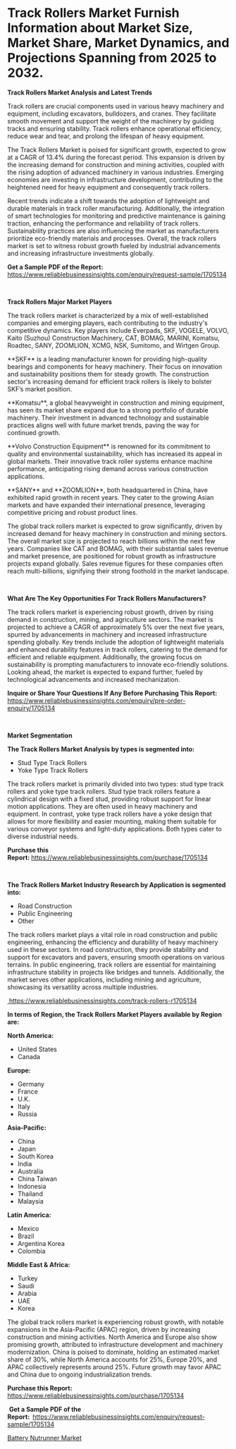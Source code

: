 <p><h1>Track Rollers Market Furnish Information about Market Size, Market Share, Market Dynamics, and Projections Spanning from 2025 to 2032.</h1></p><p><strong>Track Rollers Market Analysis and Latest Trends</strong></p>
<p><p>Track rollers are crucial components used in various heavy machinery and equipment, including excavators, bulldozers, and cranes. They facilitate smooth movement and support the weight of the machinery by guiding tracks and ensuring stability. Track rollers enhance operational efficiency, reduce wear and tear, and prolong the lifespan of heavy equipment.</p><p>The Track Rollers Market is poised for significant growth, expected to grow at a CAGR of 13.4% during the forecast period. This expansion is driven by the increasing demand for construction and mining activities, coupled with the rising adoption of advanced machinery in various industries. Emerging economies are investing in infrastructure development, contributing to the heightened need for heavy equipment and consequently track rollers.</p><p>Recent trends indicate a shift towards the adoption of lightweight and durable materials in track roller manufacturing. Additionally, the integration of smart technologies for monitoring and predictive maintenance is gaining traction, enhancing the performance and reliability of track rollers. Sustainability practices are also influencing the market as manufacturers prioritize eco-friendly materials and processes. Overall, the track rollers market is set to witness robust growth fueled by industrial advancements and increasing infrastructure investments globally.</p></p>
<p><strong>Get a Sample PDF of the Report:&nbsp;</strong> <a href="https://www.reliablebusinessinsights.com/enquiry/request-sample/1705134?utm_campaign=3256&utm_medium=2&utm_source=Github&utm_content=ia&utm_term=10042025&utm_id=track-rollers">https://www.reliablebusinessinsights.com/enquiry/request-sample/1705134</a></p>
<p>&nbsp;</p>
<p><strong>Track Rollers Major Market Players</strong></p>
<p><p>The track rollers market is characterized by a mix of well-established companies and emerging players, each contributing to the industry's competitive dynamics. Key players include Everpads, SKF, VOGELE, VOLVO, Kaito (Suzhou) Construction Machinery, CAT, BOMAG, MARINI, Komatsu, Roadtec, SANY, ZOOMLION, XCMG, NSK, Sumitomo, and Wirtgen Group.</p><p>**SKF** is a leading manufacturer known for providing high-quality bearings and components for heavy machinery. Their focus on innovation and sustainability positions them for steady growth. The construction sector's increasing demand for efficient track rollers is likely to bolster SKF’s market position.</p><p>**Komatsu**, a global heavyweight in construction and mining equipment, has seen its market share expand due to a strong portfolio of durable machinery. Their investment in advanced technology and sustainable practices aligns well with future market trends, paving the way for continued growth.</p><p>**Volvo Construction Equipment** is renowned for its commitment to quality and environmental sustainability, which has increased its appeal in global markets. Their innovative track roller systems enhance machine performance, anticipating rising demand across various construction applications.</p><p>**SANY** and **ZOOMLION**, both headquartered in China, have exhibited rapid growth in recent years. They cater to the growing Asian markets and have expanded their international presence, leveraging competitive pricing and robust product lines.</p><p>The global track rollers market is expected to grow significantly, driven by increased demand for heavy machinery in construction and mining sectors. The overall market size is projected to reach billions within the next few years. Companies like CAT and BOMAG, with their substantial sales revenue and market presence, are positioned for robust growth as infrastructure projects expand globally. Sales revenue figures for these companies often reach multi-billions, signifying their strong foothold in the market landscape.</p></p>
<p>&nbsp;</p>
<p><strong>What Are The Key Opportunities For Track Rollers Manufacturers?</strong></p>
<p><p>The track rollers market is experiencing robust growth, driven by rising demand in construction, mining, and agriculture sectors. The market is projected to achieve a CAGR of approximately 5% over the next five years, spurred by advancements in machinery and increased infrastructure spending globally. Key trends include the adoption of lightweight materials and enhanced durability features in track rollers, catering to the demand for efficient and reliable equipment. Additionally, the growing focus on sustainability is prompting manufacturers to innovate eco-friendly solutions. Looking ahead, the market is expected to expand further, fueled by technological advancements and increased mechanization.</p></p>
<p><strong>Inquire or Share Your Questions If Any Before Purchasing This Report:</strong> <a href="https://www.reliablebusinessinsights.com/enquiry/pre-order-enquiry/1705134?utm_campaign=3256&utm_medium=2&utm_source=Github&utm_content=ia&utm_term=10042025&utm_id=track-rollers">https://www.reliablebusinessinsights.com/enquiry/pre-order-enquiry/1705134</a></p>
<p>&nbsp;</p>
<p><strong>Market Segmentation</strong></p>
<p><strong>The Track Rollers Market Analysis by types is segmented into:</strong></p>
<p><ul><li>Stud Type Track Rollers</li><li>Yoke Type Track Rollers</li></ul></p>
<p><p>The track rollers market is primarily divided into two types: stud type track rollers and yoke type track rollers. Stud type track rollers feature a cylindrical design with a fixed stud, providing robust support for linear motion applications. They are often used in heavy machinery and equipment. In contrast, yoke type track rollers have a yoke design that allows for more flexibility and easier mounting, making them suitable for various conveyor systems and light-duty applications. Both types cater to diverse industrial needs.</p></p>
<p><strong>Purchase this Report:&nbsp;</strong><a href="https://www.reliablebusinessinsights.com/purchase/1705134?utm_campaign=3256&utm_medium=2&utm_source=Github&utm_content=ia&utm_term=10042025&utm_id=track-rollers">https://www.reliablebusinessinsights.com/purchase/1705134</a></p>
<p>&nbsp;</p>
<p><strong>The Track Rollers Market Industry Research by Application is segmented into:</strong></p>
<p><ul><li>Road Construction</li><li>Public Engineering</li><li>Other</li></ul></p>
<p><p>The track rollers market plays a vital role in road construction and public engineering, enhancing the efficiency and durability of heavy machinery used in these sectors. In road construction, they provide stability and support for excavators and pavers, ensuring smooth operations on various terrains. In public engineering, track rollers are essential for maintaining infrastructure stability in projects like bridges and tunnels. Additionally, the market serves other applications, including mining and agriculture, showcasing its versatility across multiple industries.</p></p>
<p><a href="https://www.reliablebusinessinsights.com/track-rollers-r1705134?utm_campaign=3256&utm_medium=2&utm_source=Github&utm_content=ia&utm_term=10042025&utm_id=track-rollers">&nbsp;https://www.reliablebusinessinsights.com/track-rollers-r1705134</a></p>
<p><strong>In terms of Region, the Track Rollers Market Players available by Region are:</strong></p>
<p>
    <p> <strong> North America: </strong>
        <ul>
            <li>United States</li>
            <li>Canada</li>
        </ul>
        </p> 
    <p> <strong> Europe: </strong>
        <ul>
            <li>Germany</li>
            <li>France</li>
            <li>U.K.</li>
            <li>Italy</li>
            <li>Russia</li>
        </ul>
        </p> 
    <p> <strong> Asia-Pacific: </strong>
        <ul>
            <li>China</li>
            <li>Japan</li>
            <li>South Korea</li>
            <li>India</li>
            <li>Australia</li>
            <li>China Taiwan</li>
            <li>Indonesia</li>
            <li>Thailand</li>
            <li>Malaysia</li>
        </ul>
        </p> 
    <p> <strong> Latin America: </strong>
        <ul>
            <li>Mexico</li>
            <li>Brazil</li>
            <li>Argentina Korea</li>
            <li>Colombia</li>
        </ul>
        </p> 
    <p> <strong> Middle East & Africa: </strong>
        <ul>
            <li>Turkey</li>
            <li>Saudi</li>
            <li>Arabia</li>
            <li>UAE</li>
            <li>Korea</li>
        </ul>
    </p>
    </p>
<p><p>The global track rollers market is experiencing robust growth, with notable expansions in the Asia-Pacific (APAC) region, driven by increasing construction and mining activities. North America and Europe also show promising growth, attributed to infrastructure development and machinery modernization. China is poised to dominate, holding an estimated market share of 30%, while North America accounts for 25%, Europe 20%, and APAC collectively represents around 25%. Future growth may favor APAC and China due to ongoing industrialization trends.</p></p>
<p><strong>Purchase this Report: </strong><a href="https://www.reliablebusinessinsights.com/purchase/1705134?utm_campaign=3256&utm_medium=2&utm_source=Github&utm_content=ia&utm_term=10042025&utm_id=track-rollers">https://www.reliablebusinessinsights.com/purchase/1705134</a></p>
<p>&nbsp;<strong>Get a Sample PDF of the Report:&nbsp;&nbsp;</strong><a href="https://www.reliablebusinessinsights.com/enquiry/request-sample/1705134?utm_campaign=3256&utm_medium=2&utm_source=Github&utm_content=ia&utm_term=10042025&utm_id=track-rollers">https://www.reliablebusinessinsights.com/enquiry/request-sample/1705134</a></p>
<p><strong></strong></p>
<p><p><a href="https://github.com/RickHolmes3/Market-Research-Report-List-7/blob/main/battery-nutrunner-market.md?utm_campaign=3256&utm_medium=2&utm_source=Github&utm_content=ia&utm_term=10042025&utm_id=track-rollers">Battery Nutrunner Market</a></p></p>